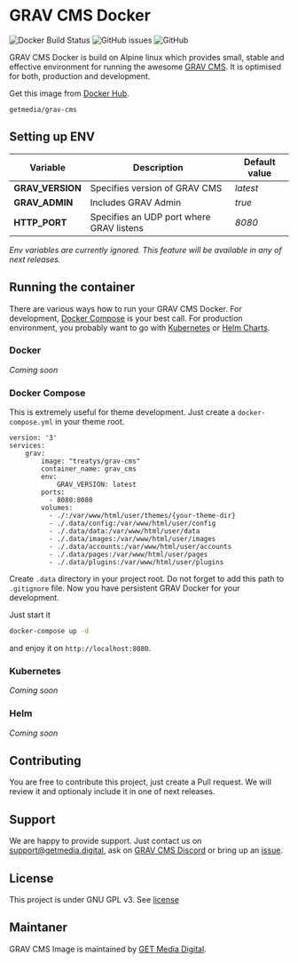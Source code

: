 # GRAV CMS Docker

![Docker Build Status](https://img.shields.io/docker/cloud/build/getmedia/grav-cms?style=flat-square) ![GitHub issues](https://img.shields.io/github/issues/getmedia-digital/grav-docker?style=flat-square) ![GitHub](https://img.shields.io/github/license/getmedia-digital/grav-docker?style=flat-square)

GRAV CMS Docker is build on Alpine linux which provides small, stable and effective environment for running the awesome [GRAV CMS](https://getgrav.org). It is optimised for both, production and development.

Get this image from [Docker Hub](https://hub.docker.com/r/getmedia/grav-cms).
```
getmedia/grav-cms
```

## Setting up ENV

| Variable | Description | Default value |
| --- | --- | --- |
| **GRAV_VERSION** | Specifies version of GRAV CMS  | _latest_ |
| **GRAV_ADMIN** | Includes GRAV Admin | _true_ |
| **HTTP_PORT** | Specifies an UDP port where GRAV listens  | _8080_ |

_Env variables are currently ignored. This feature will be available in any of next releases._

## Running the container

There are various ways how to run your GRAV CMS Docker. For development, [Docker Compose](#docker-compose) is your best call. For production environment, you probably want to go with [Kubernetes](#kubernetes) or [Helm Charts](#helm).

### Docker

_Coming soon_

### Docker Compose

This is extremely useful for theme development. Just create a `docker-compose.yml` in your theme root.

```
version: '3'
services:
    grav:
        image: "treatys/grav-cms"
        container_name: grav_cms
        env:
            GRAV_VERSION: latest
        ports:
          - 8080:8080
        volumes:
          - ./:/var/www/html/user/themes/{your-theme-dir}
          - ./.data/config:/var/www/html/user/config
          - ./.data/data:/var/www/html/user/data
          - ./.data/images:/var/www/html/user/images
          - ./.data/accounts:/var/www/html/user/accounts
          - ./.data/pages:/var/www/html/user/pages
          - ./.data/plugins:/var/www/html/user/plugins

```

Create `.data` directory in your project root. Do not forget to add this path to `.gitignore` file. Now you have persistent GRAV Docker for your development.

Just start it

```bash
docker-compose up -d
```

and enjoy it on `http://localhost:8080`.

### Kubernetes

_Coming soon_

### Helm

_Coming soon_

## Contributing

You are free to contribute this project, just create a Pull request. We will review it and optionaly include it in one of next releases. 

## Support

We are happy to provide support. Just contact us on support@getmedia.digital, ask on [GRAV CMS Discord](https://discord.gg/5VhYVkR) or bring up an [issue](https://github.com/getmedia-digital/grav-docker/issues/new).

## License

This project is under GNU GPL v3. See [license](LICENSE)

## Maintaner

GRAV CMS Image is maintained by [GET Media Digital](https://getmedia.digital).
